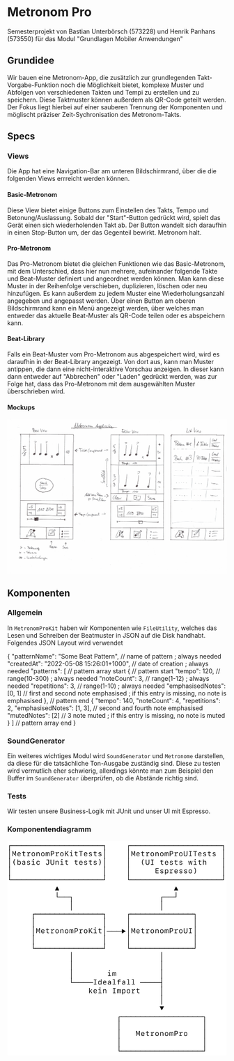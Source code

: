 # Metronom Pro

Semesterprojekt von Bastian Unterbörsch (573228) und Henrik Panhans (573550) für das Modul "Grundlagen Mobiler Anwendungen"

## Grundidee

Wir bauen eine Metronom-App, die zusätzlich zur grundlegenden Takt-Vorgabe-Funktion noch die Möglichkeit bietet, komplexe Muster und Abfolgen von verschiedenen Takten und Tempi zu erstellen und zu speichern.
Diese Taktmuster können außerdem als QR-Code geteilt werden. Der Fokus liegt hierbei auf einer sauberen Trennung der Komponenten und möglischt präziser Zeit-Sychronisation des Metronom-Takts.

## Specs

### Views

Die App hat eine Navigation-Bar am unteren Bildschirmrand, über die die folgenden Views errreicht werden können.

#### Basic-Metronom

Diese View bietet einige Buttons zum Einstellen des Takts, Tempo und Betonung/Auslassung. Sobald der "Start"-Button gedrückt wird, spielt das Gerät einen sich wiederholenden Takt ab. Der Button wandelt sich daraufhin in einen Stop-Button um, der das Gegenteil bewirkt. Metronom halt.

#### Pro-Metronom

Das Pro-Metronom bietet die gleichen Funktionen wie das Basic-Metronom, mit dem Unterschied, dass hier nun mehrere, aufeinander folgende Takte und Beat-Muster definiert und angeordnet werden können.
Man kann diese Muster in der Reihenfolge verschieben, duplizieren, löschen oder neu hinzufügen. Es kann außerdem zu jedem Muster eine Wiederholungsanzahl angegeben und angepasst werden.
Über einen Button am oberen Bildschirmrand kann ein Menü angezeigt werden, über welches man entweder das aktuelle Beat-Muster als QR-Code teilen oder es abspeichern kann.

#### Beat-Library

Falls ein Beat-Muster vom Pro-Metronom aus abgespeichert wird, wird es daraufhin in der Beat-Library angezeigt. Von dort aus, kann man Muster antippen, die dann eine nicht-interaktive Vorschau anzeigen.
In dieser kann dann entweder auf "Abbrechen" oder "Laden" gedrückt werden, was zur Folge hat, dass das Pro-Metronom mit dem ausgewählten Muster überschrieben wird.

#### Mockups

![Mockup of Application](assets/Mockup.jpg "Mockup")

## Komponenten

### Allgemein

In `MetronomProKit` haben wir Komponenten wie `FileUtility`, welches das Lesen und Schreiben der Beatmuster in JSON auf die Disk handhabt.
Folgendes JSON Layout wird verwendet

{
    "patternName": "Some Beat Pattern", // name of pattern ; always needed
    "createdAt": "2022-05-08 15:26:01+1000", // date of creation ; always needed
    "patterns": [ // pattern array start
        { // pattern start
        "tempo": 120, // range(10-300) ; always needed
        "noteCount": 3, // range(1-12) ; always needed
        "repetitions": 3, // range(1-10) ; always needed
        "emphasisedNotes": [0, 1] // first and second note emphasised ; if this entry is missing, no note is emphasised
    }, // pattern end
        {
        "tempo": 140,
        "noteCount": 4,
        "repetitions": 2,
        "emphasisedNotes": [1, 3], // second and fourth note emphasised
        "mutedNotes": [2] // 3 note muted ; if this entry is missing, no note is muted
    }
    ] // pattern array end
}


### SoundGenerator

Ein weiteres wichtiges Modul wird `SoundGenerator` und `Metronome` darstellen, da diese für die tatsächliche Ton-Ausgabe zuständig sind.
Diese zu testen wird vermutlich eher schwierig, allerdings könnte man zum Beispiel den Buffer im `SoundGenerator` überprüfen, ob die Abstände richtig sind.

### Tests

Wir testen unsere Business-Logik mit JUnit und unser UI mit Espresso.

### Komponentendiagramm

![Component Diagram](assets/packages.svg "Components")

